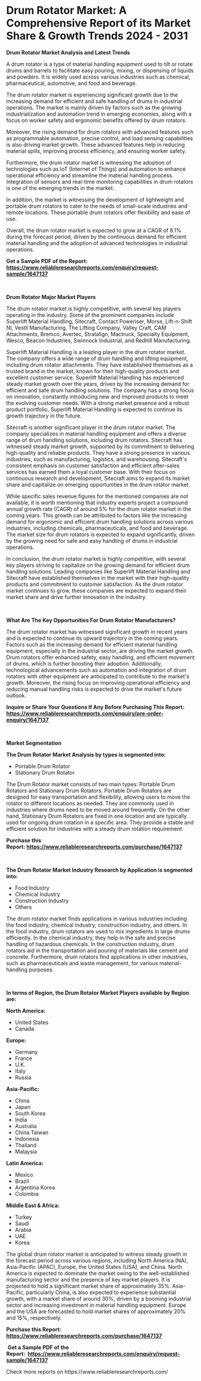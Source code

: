 <p><h1>Drum Rotator Market: A Comprehensive Report of its Market Share & Growth Trends 2024 - 2031</h1></p><p><strong>Drum Rotator Market Analysis and Latest Trends</strong></p>
<p><p>A drum rotator is a type of material handling equipment used to tilt or rotate drums and barrels to facilitate easy pouring, mixing, or dispensing of liquids and powders. It is widely used across various industries such as chemical, pharmaceutical, automotive, and food and beverage.</p><p>The drum rotator market is experiencing significant growth due to the increasing demand for efficient and safe handling of drums in industrial operations. The market is mainly driven by factors such as the growing industrialization and automation trend in emerging economies, along with a focus on worker safety and ergonomic benefits offered by drum rotators.</p><p>Moreover, the rising demand for drum rotators with advanced features such as programmable automation, precise control, and load sensing capabilities is also driving market growth. These advanced features help in reducing material spills, improving process efficiency, and ensuring worker safety.</p><p>Furthermore, the drum rotator market is witnessing the adoption of technologies such as IoT (Internet of Things) and automation to enhance operational efficiency and streamline the material handling process. Integration of sensors and real-time monitoring capabilities in drum rotators is one of the emerging trends in the market.</p><p>In addition, the market is witnessing the development of lightweight and portable drum rotators to cater to the needs of small-scale industries and remote locations. These portable drum rotators offer flexibility and ease of use.</p><p>Overall, the drum rotator market is expected to grow at a CAGR of 8.1% during the forecast period, driven by the continuous demand for efficient material handling and the adoption of advanced technologies in industrial operations.</p></p>
<p><strong>Get a Sample PDF of the Report:&nbsp; <a href="https://www.reliableresearchreports.com/enquiry/request-sample/1647137">https://www.reliableresearchreports.com/enquiry/request-sample/1647137</a></strong></p>
<p>&nbsp;</p>
<p><strong>Drum Rotator Major Market Players</strong></p>
<p><p>The drum rotator market is highly competitive, with several key players operating in the industry. Some of the prominent companies include Superlift Material Handling, Sitecraft, Contact Poweriser, Morse, Lift-n-Shift NI, Vestil Manufacturing, The Lifting Company, Valley Craft, CAM Attachments, Bremco, Avertec, Stratalign, Mactruck, Specialty Equipment, Wesco, Beacon Industries, Swinnock Industrial, and Redhill Manufacturing.</p><p>Superlift Material Handling is a leading player in the drum rotator market. The company offers a wide range of drum handling and lifting equipment, including drum rotator attachments. They have established themselves as a trusted brand in the market, known for their high-quality products and excellent customer service. Superlift Material Handling has experienced steady market growth over the years, driven by the increasing demand for efficient and safe drum handling solutions. The company has a strong focus on innovation, constantly introducing new and improved products to meet the evolving customer needs. With a strong market presence and a robust product portfolio, Superlift Material Handling is expected to continue its growth trajectory in the future.</p><p>Sitecraft is another significant player in the drum rotator market. The company specializes in material handling equipment and offers a diverse range of drum handling solutions, including drum rotators. Sitecraft has witnessed steady market growth, supported by its commitment to delivering high-quality and reliable products. They have a strong presence in various industries, such as manufacturing, logistics, and warehousing. Sitecraft's consistent emphasis on customer satisfaction and efficient after-sales services has earned them a loyal customer base. With their focus on continuous research and development, Sitecraft aims to expand its market share and capitalize on emerging opportunities in the drum rotator market.</p><p>While specific sales revenue figures for the mentioned companies are not available, it is worth mentioning that industry experts project a compound annual growth rate (CAGR) of around 5% for the drum rotator market in the coming years. This growth can be attributed to factors like the increasing demand for ergonomic and efficient drum handling solutions across various industries, including chemicals, pharmaceuticals, and food and beverage. The market size for drum rotators is expected to expand significantly, driven by the growing need for safe and easy handling of drums in industrial operations.</p><p>In conclusion, the drum rotator market is highly competitive, with several key players striving to capitalize on the growing demand for efficient drum handling solutions. Leading companies like Superlift Material Handling and Sitecraft have established themselves in the market with their high-quality products and commitment to customer satisfaction. As the drum rotator market continues to grow, these companies are expected to expand their market share and drive further innovation in the industry.</p></p>
<p>&nbsp;</p>
<p><strong>What Are The Key Opportunities For Drum Rotator Manufacturers?</strong></p>
<p><p>The drum rotator market has witnessed significant growth in recent years and is expected to continue its upward trajectory in the coming years. Factors such as the increasing demand for efficient material handling equipment, especially in the industrial sector, are driving the market growth. Drum rotators offer enhanced safety, easy handling, and efficient movement of drums, which is further boosting their adoption. Additionally, technological advancements such as automation and integration of drum rotators with other equipment are anticipated to contribute to the market's growth. Moreover, the rising focus on improving operational efficiency and reducing manual handling risks is expected to drive the market's future outlook.</p></p>
<p><strong>Inquire or Share Your Questions If Any Before Purchasing This Report: <a href="https://www.reliableresearchreports.com/enquiry/pre-order-enquiry/1647137">https://www.reliableresearchreports.com/enquiry/pre-order-enquiry/1647137</a></strong></p>
<p>&nbsp;</p>
<p><strong>Market Segmentation</strong></p>
<p><strong>The Drum Rotator Market Analysis by types is segmented into:</strong></p>
<p><ul><li>Portable Drum Rotator</li><li>Stationary Drum Rotator</li></ul></p>
<p><p>The Drum Rotator market consists of two main types: Portable Drum Rotators and Stationary Drum Rotators. Portable Drum Rotators are designed for easy transportation and flexibility, allowing users to move the rotator to different locations as needed. They are commonly used in industries where drums need to be moved around frequently. On the other hand, Stationary Drum Rotators are fixed in one location and are typically used for ongoing drum rotation in a specific area. They provide a stable and efficient solution for industries with a steady drum rotation requirement.</p></p>
<p><strong>Purchase this Report:&nbsp;<a href="https://www.reliableresearchreports.com/purchase/1647137">https://www.reliableresearchreports.com/purchase/1647137</a></strong></p>
<p>&nbsp;</p>
<p><strong>The Drum Rotator Market Industry Research by Application is segmented into:</strong></p>
<p><ul><li>Food Industry</li><li>Chemical Industry</li><li>Construction Industry</li><li>Others</li></ul></p>
<p><p>The drum rotator market finds applications in various industries including the food industry, chemical industry, construction industry, and others. In the food industry, drum rotators are used to mix ingredients in large drums efficiently. In the chemical industry, they help in the safe and precise handling of hazardous chemicals. In the construction industry, drum rotators aid in the transportation and pouring of materials like cement and concrete. Furthermore, drum rotators find applications in other industries, such as pharmaceuticals and waste management, for various material-handling purposes.</p></p>
<p>&nbsp;</p>
<p><strong>In terms of Region, the Drum Rotator Market Players available by Region are:</strong></p>
<p>
    <p> <strong> North America: </strong>
        <ul>
            <li>United States</li>
            <li>Canada</li>
        </ul>
        </p> 
    <p> <strong> Europe: </strong>
        <ul>
            <li>Germany</li>
            <li>France</li>
            <li>U.K.</li>
            <li>Italy</li>
            <li>Russia</li>
        </ul>
        </p> 
    <p> <strong> Asia-Pacific: </strong>
        <ul>
            <li>China</li>
            <li>Japan</li>
            <li>South Korea</li>
            <li>India</li>
            <li>Australia</li>
            <li>China Taiwan</li>
            <li>Indonesia</li>
            <li>Thailand</li>
            <li>Malaysia</li>
        </ul>
        </p> 
    <p> <strong> Latin America: </strong>
        <ul>
            <li>Mexico</li>
            <li>Brazil</li>
            <li>Argentina Korea</li>
            <li>Colombia</li>
        </ul>
        </p> 
    <p> <strong> Middle East & Africa: </strong>
        <ul>
            <li>Turkey</li>
            <li>Saudi</li>
            <li>Arabia</li>
            <li>UAE</li>
            <li>Korea</li>
        </ul>
    </p>
    </p>
<p><p>The global drum rotator market is anticipated to witness steady growth in the forecast period across various regions, including North America (NA), Asia-Pacific (APAC), Europe, the United States (USA), and China. North America is expected to dominate the market owing to the well-established manufacturing sector and the presence of key market players. It is projected to hold a significant market share of approximately 35%. Asia-Pacific, particularly China, is also expected to experience substantial growth, with a market share of around 30%, driven by a booming industrial sector and increasing investment in material handling equipment. Europe and the USA are forecasted to hold market shares of approximately 20% and 15%, respectively.</p></p>
<p><strong>Purchase this Report: <a href="https://www.reliableresearchreports.com/purchase/1647137">https://www.reliableresearchreports.com/purchase/1647137</a></strong></p>
<p>&nbsp;<strong>Get a Sample PDF of the Report:&nbsp;&nbsp;<a href="https://www.reliableresearchreports.com/enquiry/request-sample/1647137">https://www.reliableresearchreports.com/enquiry/request-sample/1647137</a></strong></p>
<p><strong></strong></p>
<p>Check more reports on https://www.reliableresearchreports.com/</p>